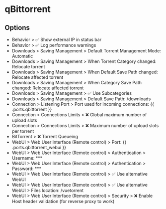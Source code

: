 # qBittorrent

## Options

- Behavior > ✅ Show external IP in status bar
- Behavior > ✅ Log performance warnings
- Downloads > Saving Management > Default Torrent Management Mode: Automatic
- Downloads > Saving Management > When Torrent Category changed: Relocate torrent
- Downloads > Saving Management > When Default Save Path changed: Relocate affected torrent
- Downloads > Saving Management > When Category Save Path changed: Relocate affected torrent
- Downloads > Saving Management > ✅ Use Subcategories
- Downloads > Saving Management > Default Save Path: /downloads
- Connection > Listening Port > Port used for incoming connections: {{ .ports.qbittorrent }}
- Connection > Connections Limits > ❌ Global maximum number of upload slots
- Connection > Connections Limits > ❌ Maximum number of upload slots per torrent
- BitTorrent > ❌ Torrent Queueing
- WebUI > Web User Interface (Remote control) > Port: {{ .ports.qbittorrent_webui }}
- WebUI > Web User Interface (Remote control) > Authentication > Username: \*\*\*
- WebUI > Web User Interface (Remote control) > Authentication > Password: \*\*\*
- WebUI > Web User Interface (Remote control) > ✅ Use alternative WebUI
- WebUI > Web User Interface (Remote control) > ✅ Use alternative WebUI > Files location: /vuetorrent
- WebUI > Web User Interface (Remote control) > Security > ❌ Enable Host header validation (for reverse proxy to work)
